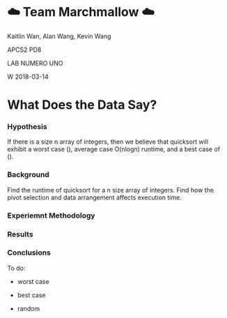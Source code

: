 # :cloud: Team Marchmallow :cloud:

Kaitlin Wan, Alan Wang, Kevin Wang

APCS2 PD8

LAB NUMERO UNO 

W 2018-03-14


# What Does the Data Say?

### Hypothesis
If there is a size n array of integers, then we believe that quicksort will exhibit a worst case (), average case O(nlogn) runtime, and a best case of ().


### Background
Find the runtime of quicksort for a n size array of integers. 
Find how the pivot selection and data arrangement affects execution time.

### Experiemnt Methodology


### Results


### Conclusions







To do:

- worst case

- best case

- random
